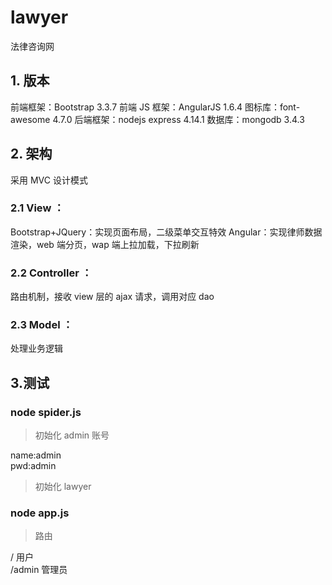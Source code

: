 # lawyer

法律咨询网

## 1. 版本

前端框架：Bootstrap 3.3.7
前端 JS 框架：AngularJS 1.6.4
图标库：font-awesome 4.7.0
后端框架：nodejs express 4.14.1
数据库：mongodb 3.4.3

## 2. 架构

采用 MVC 设计模式

### 2.1 View ：

Bootstrap+JQuery：实现页面布局，二级菜单交互特效
Angular：实现律师数据渲染，web 端分页，wap 端上拉加载，下拉刷新

### 2.2 Controller ：

路由机制，接收 view 层的 ajax 请求，调用对应 dao

### 2.3 Model ：

处理业务逻辑

## 3.测试

### node spider.js

> 初始化 admin 账号

name:admin  
pwd:admin

> 初始化 lawyer

### node app.js

> 路由

/ 用户  
/admin 管理员

###
